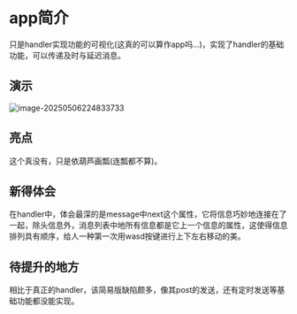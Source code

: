 # app简介

只是handler实现功能的可视化(这真的可以算作app吗...)，实现了handler的基础功能，可以传递及时与延迟消息。

## 演示

![image-20250506224833733](C:\Users\joker\AppData\Roaming\Typora\typora-user-images\image-20250506224833733.png)

## 亮点

这个真没有，只是依葫芦画瓢(连瓢都不算)。

## 新得体会

在handler中，体会最深的是message中next这个属性，它将信息巧妙地连接在了一起，除头信息外，消息列表中地所有信息都是它上一个信息的属性，这使得信息排列具有顺序，给人一种第一次用wasd按键进行上下左右移动的美。

## 待提升的地方

相比于真正的handler，该简易版缺陷颇多，像其post的发送，还有定时发送等基础功能都没能实现。
